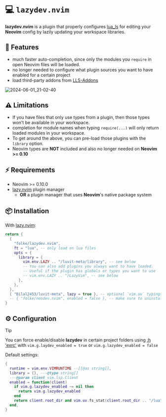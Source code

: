 # 💻 `lazydev.nvim`

**lazydev.nvim** is a plugin that properly configures [lua_ls](https://luals.github.io/)
for editing your **Neovim** config by lazily updating your
workspace libraries.

## 🚀 Features

- much faster auto-completion, since only the modules you `require`
  in open Neovim files will be loaded.
- no longer needed to configure what plugin sources you want
  to have enabled for a certain project
- load third-party addons from [LLS-Addons](https://github.com/LuaLS/LLS-Addons)

![2024-06-01_21-02-40](https://github.com/folke/lazydev.nvim/assets/292349/c5f23225-88eb-454d-9b4e-1bf9183f7ff8)

## ⚠️ Limitations

- If you have files that only use types from a plugin,
  then those types won't be available in your workspace.
- completion for module names when typing `require(...)`
  will only return loaded modules in your workspace.
- To get around the above, you can pre-load those plugins with the `library` option.
- Neovim types are **NOT** included and also no longer needed
  on **Neovim >= 0.10**

## ⚡️ Requirements

- Neovim >= 0.10.0
- [lazy.nvim](https://github.com/folke/lazy.nvim) plugin manager
  - **OR** a plugin manager that uses **Neovim**'s native package system

## 📦 Installation

With [lazy.nvim](https://github.com/folke/lazy.nvim):

```lua
return {
  {
    "folke/lazydev.nvim",
    ft = "lua", -- only load on lua files
    opts = {
      library = {
        vim.env.LAZY .. "/luvit-meta/library", -- see below
        -- You can also add plugins you always want to have loaded.
        -- Useful if the plugin has globals or types you want to use
        -- vim.env.LAZY .. "/LazyVim", -- see below
      },
    },
  },
  { "Bilal2453/luvit-meta", lazy = true }, -- optional `vim.uv` typings
  -- { "folke/neodev.nvim", enabled = false }, -- make sure to uninstall or disable neodev.nvim
}
```

## ⚙️ Configuration

> [!TIP]
> You can force enable/disable **lazydev** in certain project folders using [:h 'exrc'](https://neovim.io/doc/user/options.html#'exrc')
> with `vim.g.laydev_enabled = true` or `vim.g.lazydev_enabled = false`

Default settings:

```lua
{
  runtime = vim.env.VIMRUNTIME --[[@as string]],
  library = {}, ---@type string[]
  ---@param client vim.lsp.Client
  enabled = function(client)
    if vim.g.lazydev_enabled ~= nil then
      return vim.g.lazydev_enabled
    end
    return client.root_dir and vim.uv.fs_stat(client.root_dir .. "/lua") and true or false
  end,
}
```
